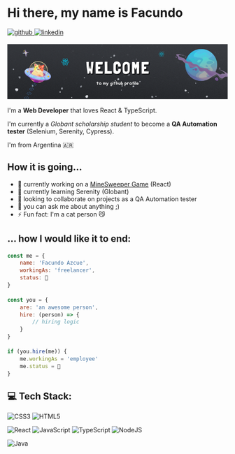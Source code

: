 # Hi there, my name is Facundo 
<a href="https://github.com/fazcue">
<img src=https://img.shields.io/badge/github-%2324292e.svg?&style=for-the-badge&logo=github&logoColor=white alt=github style="margin-bottom: 5px;" />
</a>
<a href="https://linkedin.com/in/facundo-azcue" target="_blank">
<img src=https://img.shields.io/badge/linkedin-%231E77B5.svg?&style=for-the-badge&logo=linkedin&logoColor=white alt=linkedin style="margin-bottom: 5px;" />
</a>

![](https://github.com/fazcue/fazcue/blob/main/banner.png?raw=true)

I'm a **Web Developer** that loves React & TypeScript.

I'm currently a _Globant scholarship student_ to become a **QA Automation tester** (Selenium, Serenity, Cypress).

I'm from Argentina 🇦🇷

## How it is going...

- 🔭 currently working on a [MineSweeper Game](https://github.com/fazcue/minesweeperGame) (React)
- 🌱 currently learning Serenity (Globant) 
- 👯 looking to collaborate on projects as a QA Automation tester 
- 💬 you can ask me about anything ;) 
- ⚡ Fun fact: I'm a cat person 😼 


## ... how I would like it to end:
```javascript
const me = { 
    name: 'Facundo Azcue',
    workingAs: 'freelancer',
    status: 🫠
}

const you = { 
    are: 'an awesome person',
    hire: (person) => {
        // hiring logic
    }
}

if (you.hire(me)) {
    me.workingAs = 'employee'
    me.status = 🤗
}
```

## 💻 Tech Stack:
![CSS3](https://img.shields.io/badge/css3-%231572B6.svg?style=for-the-badge&logo=css3&logoColor=white)
![HTML5](https://img.shields.io/badge/html5-%23E34F26.svg?style=for-the-badge&logo=html5&logoColor=white)

![React](https://img.shields.io/badge/react-%2320232a.svg?style=for-the-badge&logo=react&logoColor=%2361DAFB)
![JavaScript](https://img.shields.io/badge/javascript-%23323330.svg?style=for-the-badge&logo=javascript&logoColor=%23F7DF1E)
![TypeScript](https://img.shields.io/badge/typescript-%23007ACC.svg?style=for-the-badge&logo=typescript&logoColor=white)
![NodeJS](https://img.shields.io/badge/node.js-6DA55F?style=for-the-badge&logo=node.js&logoColor=white)

![Java](https://img.shields.io/badge/java-%23ED8B00.svg?style=for-the-badge&logo=openjdk&logoColor=white)
